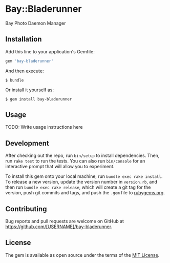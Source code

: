 # Bay::Bladerunner

Bay Photo Daemon Manager

## Installation

Add this line to your application's Gemfile:

```ruby
gem 'bay-bladerunner'
```

And then execute:

    $ bundle

Or install it yourself as:

    $ gem install bay-bladerunner

## Usage

TODO: Write usage instructions here

## Development

After checking out the repo, run `bin/setup` to install dependencies. Then, run `rake test` to run the tests. You can also run `bin/console` for an interactive prompt that will allow you to experiment.

To install this gem onto your local machine, run `bundle exec rake install`. To release a new version, update the version number in `version.rb`, and then run `bundle exec rake release`, which will create a git tag for the version, push git commits and tags, and push the `.gem` file to [rubygems.org](https://rubygems.org).

## Contributing

Bug reports and pull requests are welcome on GitHub at https://github.com/[USERNAME]/bay-bladerunner.


## License

The gem is available as open source under the terms of the [MIT License](http://opensource.org/licenses/MIT).

